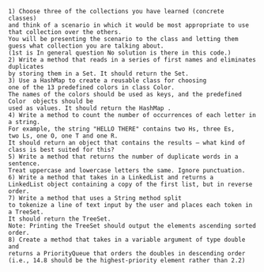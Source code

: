     1) Choose three of the collections you have learned (concrete classes) 
    and think of a scenario in which it would be most appropriate to use that collection over the others. 
    You will be presenting the scenario to the class and letting them guess what collection you are talking about.
    (1st is In general question No solution is there in this code.)
    2) Write a method that reads in a series of first names and eliminates duplicates 
    by storing them in a Set. It should return the Set.
    3) Use a HashMap to create a reusable class for choosing 
    one of the 13 predefined colors in class Color. 
    The names of the colors should be used as keys, and the predefined Color  objects should be 
    used as values. It should return the HashMap .
    4) Write a method to count the number of occurrences of each letter in a string. 
    For example, the string "HELLO THERE" contains two Hs, three Es, two Ls, one O, one T and one R. 
    It should return an object that contains the results – what kind of class is best suited for this?
    5) Write a method that returns the number of duplicate words in a sentence. 
    Treat uppercase and lowercase letters the same. Ignore punctuation.
    6) Write a method that takes in a LinkedList and returns a 
    LinkedList object containing a copy of the first list, but in reverse order.
    7) Write a method that uses a String method split 
    to tokenize a line of text input by the user and places each token in a TreeSet. 
    It should return the TreeSet. 
    Note: Printing the TreeSet should output the elements ascending sorted order.
    8) Create a method that takes in a variable argument of type double and 
    returns a PriorityQueue that orders the doubles in descending order 
    (i.e., 14.8 should be the highest-priority element rather than 2.2)
